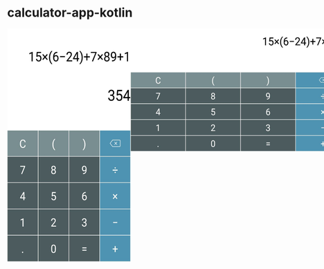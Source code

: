 # calculator-app-kotlin
<div style="display: flex;">
    <img src="screenshots/screenshot2.jpg" alt="screenshot2" width="285" height="540">
    <img src="screenshots/screenshot1.jpg" alt="screenshot1" width="540" height="285">
</div>

